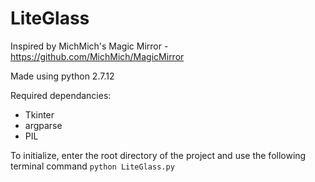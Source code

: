 # LiteGlass

Inspired by MichMich's Magic Mirror - https://github.com/MichMich/MagicMirror

Made using python 2.7.12

Required dependancies:
- Tkinter
- argparse
- PIL

To initialize, enter the root directory of the project and use the following terminal command
```python LiteGlass.py```
